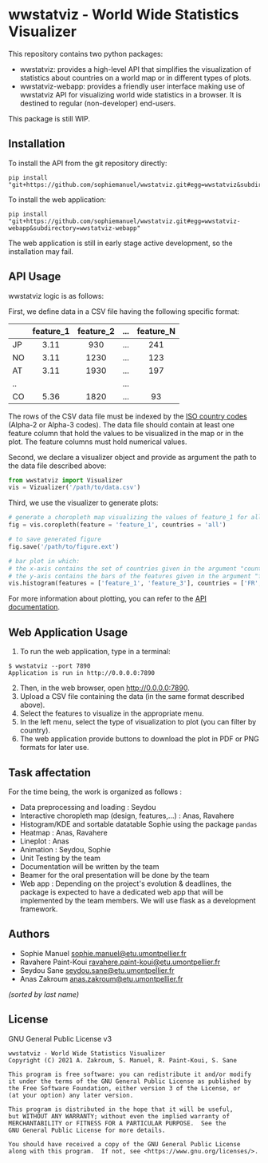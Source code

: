 # wwstatviz - World Wide Statistics Visualizer

This repository contains two python packages:

- wwstatviz: provides a high-level API that simplifies the visualization of
  statistics about countries on a world map or in different types of plots.
- wwstatviz-webapp: provides a friendly user interface making use of wwstatviz
  API for visualizing world wide statistics in a browser. It is destined to
  regular (non-developer) end-users.

This package is still WIP.

## Installation

To install the API from the git repository directly:

```
pip install "git+https://github.com/sophiemanuel/wwstatviz.git#egg=wwstatviz&subdirectory=wwstatviz"
```

To install the web application:

```
pip install "git+https://github.com/sophiemanuel/wwstatviz.git#egg=wwstatviz-webapp&subdirectory=wwstatviz-webapp"
```

The web application is still in early stage active development, so the 
installation may fail.

## API Usage

wwstatviz logic is as follows:

First, we define data in a CSV file having the following specific format:

|    | feature\_1   | feature\_2   | ... | feature\_N   |
|----|:------------:|:------------:|-----|:------------:|
| JP |     3.11     |      930     | ... |      241     |
| NO |     3.11     |     1230     | ... |      123     |
| AT |     3.11     |     1930     | ... |      197     |
| .. |              |              | ... |              |
| CO |     5.36     |     1820     | ... |       93     |

The rows of the CSV data file must be indexed by the 
[ISO country codes](https://en.wikipedia.org/wiki/List_of_ISO_3166_country_codes) 
(Alpha-2 or Alpha-3 codes). The data file should contain at least one feature
column that hold the values to be visualized in the map or in the plot. The
feature columns must hold numerical values.

Second, we declare a visualizer object and provide as argument the path to the
data file described above:

```python
from wwstatviz import Visualizer
vis = Vizualizer('/path/to/data.csv')
```

Third, we use the visualizer to generate plots:

```python
# generate a choropleth map visualizing the values of feature_1 for all countries
fig = vis.coropleth(feature = 'feature_1', countries = 'all') 

# to save generated figure
fig.save('/path/to/figure.ext')

# bar plot in which:
# the x-axis contains the set of countries given in the argument "countries"
# the y-axis contains the bars of the features given in the argument "features"
vis.histogram(features = ['feature_1', 'feature_3'], countries = ['FR', 'US'])
```

For more information about plotting, you can refer to the 
[API documentation](wwstatviz/doc/build/html/index.html).

## Web Application Usage

1. To run the web application, type in a terminal:

```
$ wwstatviz --port 7890
Application is run in http://0.0.0.0:7890
```

2. Then, in the web browser, open http://0.0.0.0:7890.
3. Upload a CSV file containing the data (in the same format described above).
4. Select the features to visualize in the appropriate menu.
4. In the left menu, select the type of visualization to plot (you can filter
   by country).
5. The web application provide buttons to download the plot in PDF or PNG
   formats for later use.

## Task affectation

For the time being, the work is organized as follows :

* Data preprocessing and loading : Seydou
* Interactive choropleth map (design, features,...) : Anas, Ravahere
* Histogram/KDE and sortable datatable Sophie using the package `pandas`
* Heatmap : Anas, Ravahere
* Lineplot : Anas
* Animation : Seydou, Sophie
* Unit Testing by the team
* Documentation will be written by the team
* Beamer for the oral presentation will be done by the team
* Web app : Depending on the project's evolution & deadlines, the package is 
  expected to have a dedicated web app that will be implemented by the team 
  members. We will use flask as a development framework.

## Authors

- Sophie Manuel [sophie.manuel@etu.umontpellier.fr](mailto:sophie.manuel@etu.umontpellier.fr)
- Ravahere Paint-Koui [ravahere.paint-koui@etu.umontpellier.fr](mailto:ravahere.paint-koui@etu.umontpellier.fr)
- Seydou Sane [seydou.sane@etu.umontpellier.fr](mailto:seydou.sane@etu.umontpellier.fr)
- Anas Zakroum [anas.zakroum@etu.umontpellier.fr](mailto:anas.zakroum@etu.umontpellier.fr)

*(sorted by last name)*

## License

GNU General Public License v3

```
wwstatviz - World Wide Statistics Visualizer
Copyright (C) 2021 A. Zakroum, S. Manuel, R. Paint-Koui, S. Sane

This program is free software: you can redistribute it and/or modify
it under the terms of the GNU General Public License as published by
the Free Software Foundation, either version 3 of the License, or
(at your option) any later version.

This program is distributed in the hope that it will be useful,
but WITHOUT ANY WARRANTY; without even the implied warranty of
MERCHANTABILITY or FITNESS FOR A PARTICULAR PURPOSE.  See the
GNU General Public License for more details.

You should have received a copy of the GNU General Public License
along with this program.  If not, see <https://www.gnu.org/licenses/>.
```
